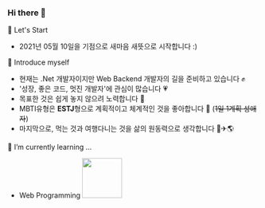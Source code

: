 ### Hi there 👋


🤘 Let's Start
   - 2021년 05월 10일을 기점으로 새마음 새뜻으로 시작합니다 :)
       
👩 Introduce myself
   - 현재는 .Net 개발자이지만 Web Backend 개발자의 길을 준비하고 있습니다 ✊
   - '성장, 좋은 코드, 멋진 개발자'에 관심이 많습니다 💗
   - 목표한 것은 쉽게 놓지 않으려 노력합니다 🤙
   - MBTI유형은 **ESTJ**형으로 계획적이고 체계적인 것을 좋아합니다 📆 (~~1일 1계획 성애자~~)
   - 마지막으로, 먹는 것과 여행다니는 것을 삶의 원동력으로 생각합니다 🍝✈🌎

🌱 I’m currently learning ...
   - Web Programming 
     <img width="80" src="https://user-images.githubusercontent.com/39111959/117674523-b14add00-b1e6-11eb-86e7-62481b835ab4.png"/>




<!--
**eazisilver/eazisilver** is a ✨ _special_ ✨ repository because its `README.md` (this file) appears on your GitHub profile.

Here are some ideas to get you started:

- 🔭 I’m currently working on ...
- 🌱 I’m currently learning ...
- 👯 I’m looking to collaborate on ...
- 🤔 I’m looking for help with ...
- 💬 Ask me about ...
- 📫 How to reach me: ...
- 😄 Pronouns: ...
- ⚡ Fun fact: ...
-->
